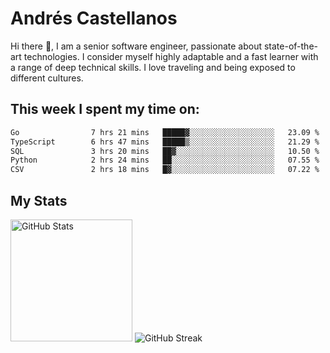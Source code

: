 # Andrés Castellanos

Hi there 👋, I am a senior software engineer, passionate about state-of-the-art technologies. I consider myself highly adaptable and a fast learner with a range of deep technical skills. I love traveling and being exposed to different cultures.

## This week I spent my time on:

<!--START_SECTION:waka-->

```txt
Go                7 hrs 21 mins   █████▓░░░░░░░░░░░░░░░░░░░   23.09 %
TypeScript        6 hrs 47 mins   █████▒░░░░░░░░░░░░░░░░░░░   21.29 %
SQL               3 hrs 20 mins   ██▓░░░░░░░░░░░░░░░░░░░░░░   10.50 %
Python            2 hrs 24 mins   ██░░░░░░░░░░░░░░░░░░░░░░░   07.55 %
CSV               2 hrs 18 mins   █▓░░░░░░░░░░░░░░░░░░░░░░░   07.22 %
```

<!--END_SECTION:waka-->

## My Stats

<img height="195" src="https://github-readme-stats.vercel.app/api?username=andrescv&show_icons=true&theme=onedark&hide_border=true&card_width=495" alt="GitHub Stats" />

<img src="https://streak-stats.demolab.com?user=andrescv&theme=one-dark-pro&hide_border=true" alt="GitHub Streak" />
